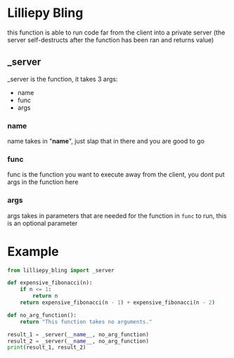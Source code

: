 # Lilliepy Bling

this function is able to run code far from the client into a private server (the server self-destructs after the function has been ran and returns value)

## _server

_server is the function, it takes 3 args:
* name
* func
* args

### name
name takes in "__name__", just slap that in there and you are good to go

### func
func is the function you want to execute away from the client, you dont put args in the function here

### args
args takes in parameters that are needed for the function in ```func``` to run, this is an optional parameter

# Example
```python
from lilliepy_bling import _server

def expensive_fibonacci(n):
    if n <= 1:
        return n
    return expensive_fibonacci(n - 1) + expensive_fibonacci(n - 2)

def no_arg_function():
    return "This function takes no arguments."

result_1 = _server(__name__, no_arg_function)
result_2 = _server(__name__, no_arg_function)
print(result_1, result_2)
```